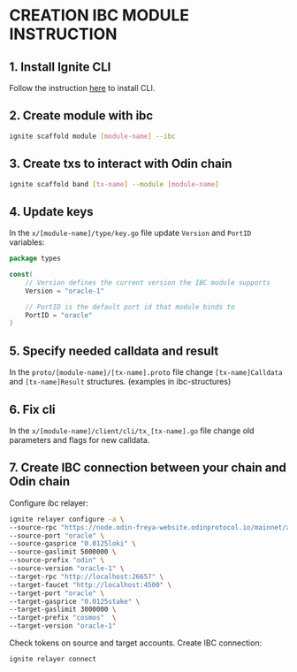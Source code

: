 # CREATION IBC MODULE INSTRUCTION

## 1. Install Ignite CLI

Follow the instruction [here](https://docs.ignite.com/guide/install.html) to install CLI.

## 2. Create module with ibc

```bash
ignite scaffold module [module-name] --ibc
```

## 3. Create txs to interact with Odin chain

```bash
ignite scaffold band [tx-name] --module [module-name]
```

## 4. Update keys

In the `x/[module-name]/type/key.go` file update `Version` and `PortID` variables:
```go
package types

const(
	// Version defines the current version the IBC module supports
	Version = "oracle-1"

	// PortID is the default port id that module binds to
	PortID = "oracle"
)
```

## 5. Specify needed calldata and result

In the `proto/[module-name]/[tx-name].proto` file change `[tx-name]Calldata` and `[tx-name]Result` structures.
(examples in ibc-structures)

## 6. Fix cli

In the `x/[module-name]/client/cli/tx_[tx-name].go` file change old parameters and flags for new calldata.

## 7. Create IBC connection between your chain and Odin chain
Configure ibc relayer:
```bash 
ignite relayer configure -a \
--source-rpc "https://node.odin-freya-website.odinprotocol.io/mainnet/a" \
--source-port "oracle" \
--source-gasprice "0.0125loki" \
--source-gaslimit 5000000 \
--source-prefix "odin" \
--source-version "oracle-1" \
--target-rpc "http://localhost:26657" \
--target-faucet "http://localhost:4500" \
--target-port "oracle" \
--target-gasprice "0.0125stake" \
--target-gaslimit 3000000 \
--target-prefix "cosmos"  \
--target-version "oracle-1"
```

Check tokens on source and target accounts.
Create IBC connection:
```bash 
ignite relayer connect
```
